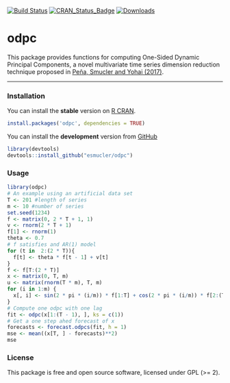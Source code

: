 
<!-- README.md is generated from README.Rmd. Please edit that file -->
[![Build Status](https://travis-ci.org/esmucler/odpc.svg?branch=master)](https://travis-ci.org/esmucler/odpc) [![CRAN\_Status\_Badge](http://www.r-pkg.org/badges/version/odpc)](https://cran.r-project.org/package=odpc) [![Downloads](http://cranlogs.r-pkg.org/badges/odpc)](https://cran.r-project.org/package=odpc)

odpc
====

This package provides functions for computing One-Sided Dynamic Principal Components, a novel multivariate time series dimension reduction technique proposed in [Peña, Smucler and Yohai (2017)](https://arxiv.org/abs/1708.04705).

------------------------------------------------------------------------

### Installation

You can install the **stable** version on [R CRAN](https://cran.r-project.org/package=odpc).

``` r
install.packages('odpc', dependencies = TRUE)
```

You can install the **development** version from [GitHub](https://github.com/esmucler/odpc)

``` r
library(devtools)
devtools::install_github("esmucler/odpc")
```

### Usage

``` r
library(odpc)
# An example using an artificial data set
T <- 201 #length of series
m <- 10 #number of series
set.seed(1234)
f <- matrix(0, 2 * T + 1, 1)
v <- rnorm(2 * T + 1)
f[1] <- rnorm(1)
theta <- 0.7
# f satisfies and AR(1) model
for (t in  2:(2 * T)){
  f[t] <- theta * f[t - 1] + v[t]
}
f <- f[T:(2 * T)]
x <- matrix(0, T, m)
u <- matrix(rnorm(T * m), T, m)
for (i in 1:m) {
  x[, i] <- sin(2 * pi * (i/m)) * f[1:T] + cos(2 * pi * (i/m)) * f[2:(T + 1)] + u[, i]
}
# Compute one odpc with one lag
fit <- odpc(x[1:(T - 1), ], ks = c(1))
# Get a one step ahed forecast of x
forecasts <- forecast.odpcs(fit, h = 1)
mse <- mean((x[T, ] - forecasts)**2)
mse
```

### License

This package is free and open source software, licensed under GPL (&gt;= 2).
